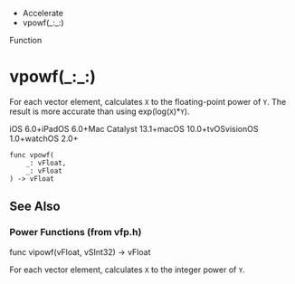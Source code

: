 

- Accelerate
-  vpowf(\_:\_:) 

Function

# vpowf(\_:\_:)

For each vector element, calculates `X` to the floating-point power of `Y`. The result is more accurate than using exp(log(`X`)\*`Y`).

iOS 6.0+iPadOS 6.0+Mac Catalyst 13.1+macOS 10.0+tvOSvisionOS 1.0+watchOS 2.0+

``` source
func vpowf(
    _: vFloat,
    _: vFloat
) -> vFloat
```

## See Also

### Power Functions (from vfp.h)

func vipowf(vFloat, vSInt32) -> vFloat

For each vector element, calculates `X` to the integer power of `Y`.

